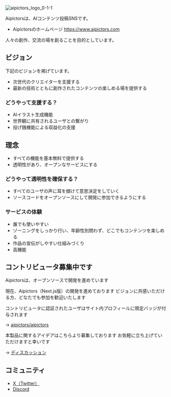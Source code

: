 ![aipictors_logo_0-_1_-_1_](https://github.com/aipictors/.github/assets/124619691/79907d08-7ac5-4386-be8d-6ee5af6265b6)

Aipictorsは、AIコンテンツ投稿SNSです。

* Aipictorsのホームページ
https://www.aipictors.com

人々の創作、交流の場を創ることを目的としています。

## ビジョン

下記のビジョンを掲げています。
* 次世代のクリエイターを支援する
* 最新の技術とともに創作されたコンテンツの楽しめる場を提供する

### どうやって支援する？

* AIイラスト生成機能
* 世界観に共有されるユーザとの繋がり
* 投げ銭機能による収益化の支援

## 理念

* すべての機能を基本無料で提供する
* 透明性があり、オープンなサービスにする

### どうやって透明性を確保する？

* すべてのユーザの声に耳を傾けて意思決定をしていく
* ソースコードをオープンソースにして開発に参加できるようにする

### サービスの体験

* 誰でも使いやすい
* ゾーニングをしっかり行い、年齢性別問わず、どこでもコンテンツを楽しめる
* 作品の宣伝がしやすい仕組みづくり
* 高機能

## コントリビュータ募集中です

Aipictorsは、オープンソースで開発を進めています

現在、Aipictors（Next.js版）の開発を進めております
ビジョンに共感いただける方、どなたでも参加を歓迎いたします

コントリビュータに認証されたユーザはサイト内プロフィールに限定バッジが付与されます

→ [aipictors/aipictors](https://github.com/aipictors/aipictors)

本製品に関するアイデアはこちらより募集しております
お気軽に立ち上げていただけますと幸いです

→ [ディスカッション](https://github.com/orgs/aipictors/discussions)

## コミュニティ

- [X（Twitter）](https://twitter.com/aipictors)
- [Discord](https://discord.gg/WPJFSbUNwt)
